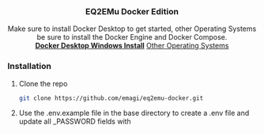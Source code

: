<br />
<div align="center">
  <h3 align="center">EQ2EMu Docker Edition</h3>

  <p align="center">
    Make sure to install Docker Desktop to get started, other Operating Systems be sure to install the Docker Engine and Docker Compose.
    <br />
    <a href="https://docs.docker.com/desktop/install/windows-install/"><strong>Docker Desktop Windows Install</strong></a>
    <a href="https://docs.docker.com/engine/install/">Other Operating Systems</a>
  </p>
</div>

### Installation

1. Clone the repo
   ```sh
   git clone https://github.com/emagi/eq2emu-docker.git
   ```
2. Use the .env.example file in the base directory to create a .env file and update all _PASSWORD fields with <template> with a password surrounded by quotes, eg. "custompassword"
3. Use command prompt to open up the eq2emu-docker directory with docker-compose.yaml
4. Issue 'docker compose up'
5. A number of images will download to make the full server, this can take some time depending on your connection.
6. After about 1-2 minutes, eq2emu-server should appear on the prompt, briefly after you should be able to access https://127.0.0.1:2424/ for the admin interface, enter the EQ2DAWN_ADMIN_PASSWORD supplied in the .env file.
7. Use your compatible EverQuest 2 client to login by updating eq2_default.ini to us cl_ls_address 127.0.0.1

## Additional Notes
http://127.0.0.1/eq2db2 will allow access to the EQ2EMu DB Editor, default user is 'admin' with the password EQ2EDITOR_ADMIN_PASSWORD set in the .env file.